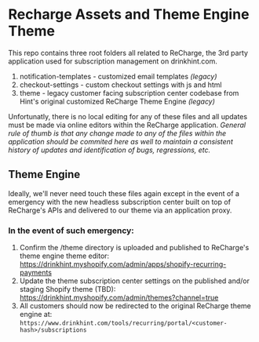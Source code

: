 # Recharge Assets and Theme Engine Theme
This repo contains three root folders all related to ReCharge, the 3rd party application used for subscription management on drinkhint.com.
1. notification-templates - customized email templates _(legacy)_
2. checkout-settings - custom checkout settings with js and html
3. theme - legacy customer facing subscription center codebase from Hint's original customized ReCharge Theme Engine _(legacy)_

Unfortunatly, there is no local editing for any of these files and all updates must be made via online editors within the ReCharge application. _General rule of thumb is that any change made to any of the files within the application should be commited here as well to maintain a consistent history of updates and identification of bugs, regressions, etc._


## Theme Engine
Ideally, we'll never need touch these files again except in the event of a emergency with the new headless subscription center built on top of ReCharge's APIs and delivered to our theme via an application proxy.

### In the event of such emergency:
1. Confirm the /theme directory is uploaded and published to ReCharge's theme engine theme editor: https://drinkhint.myshopify.com/admin/apps/shopify-recurring-payments
2. Update the theme subscription center settings on the published and/or staging Shopify theme (TBD): https://drinkhint.myshopify.com/admin/themes?channel=true
3. All customers should now be redirected to the original ReCharge theme engine at: `https://www.drinkhint.com/tools/recurring/portal/<customer-hash>/subscriptions`

